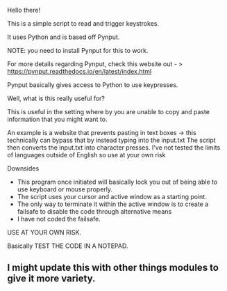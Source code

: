 Hello there!

This is a simple script to read and trigger keystrokes.

It uses Python and is based off Pynput.

NOTE: you need to install Pynput for this to work.

For more details regarding Pynput, check this website out - > https://pynput.readthedocs.io/en/latest/index.html

Pynput basically gives access to Python to use keypresses.

  Well, what is this really useful for?

This is useful in the setting where by you are unable to copy and paste information that you might want to.

An example is a website that prevents pasting in text boxes -> this technically can bypass that by instead typing into the input.txt
The script then converts the input.txt into character presses.
I've not tested the limits of languages outside of English so use at your own risk

Downsides
- This program once initiated will basically lock you out of being able to use keyboard or mouse properly.
- The script uses your cursor and active window as a starting point.
- The only way to terminate it within the active window is to create a failsafe to disable the code through alternative means
- I have not coded the failsafe.

USE AT YOUR OWN RISK.

Basically TEST THE CODE IN A NOTEPAD.

## I might update this with other things modules to give it more variety. 
